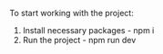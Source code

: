 To start working with the project:

1. Install necessary packages - npm i
2. Run the project - npm run dev
